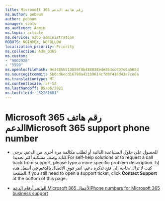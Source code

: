 ```yaml
---
title: Microsoft 365 رقم هاتف الدعم
ms.author: pebaum
author: pebaum
manager: scotv
ms.audience: Admin
ms.topic: article
ms.service: o365-administration
ROBOTS: NOINDEX, NOFOLLOW
localization_priority: Priority
ms.collection: Adm_O365
ms.custom:
- "9002926"
- "5599"
ms.openlocfilehash: 9e3485b513859f0b488838ede864cc997e5a568d
ms.sourcegitcommit: 5b0cd6ecd16798a421b9614cfd0f416d43e7ce6a
ms.translationtype: MT
ms.contentlocale: ar-SA
ms.lasthandoff: 05/06/2021
ms.locfileid: "52261681"
---
```

# <a name="microsoft-365-support-phone-number"></a><span data-ttu-id="1e1f5-102">Microsoft 365 رقم هاتف الدعم</span><span class="sxs-lookup"><span data-stu-id="1e1f5-102">Microsoft 365 support phone number</span></span>

- <span data-ttu-id="1e1f5-103">للحصول على حلول المساعدة الذاتية أو لطلب مكالمة مرة أخرى من الدعم، يرجى كتابة وصف مشكلة أكثر تحديدا.</span><span class="sxs-lookup"><span data-stu-id="1e1f5-103">For self-help solutions or to request a call back from support, please type a more specific problem description.</span></span>  <span data-ttu-id="1e1f5-104">إذا كنت لا تزال بحاجة إلى فتح تذكرة دعم، انقر فوق الاتصال **بالدعم** في أسفل هذه الصفحة.</span><span class="sxs-lookup"><span data-stu-id="1e1f5-104">If you still need to open a support ticket, click **Contact Support** at the bottom of this page.</span></span>

- [<span data-ttu-id="1e1f5-105">الهاتف أرقام الدعم Microsoft 365 الأعمال</span><span class="sxs-lookup"><span data-stu-id="1e1f5-105">Phone numbers for Microsoft 365 business support</span></span>](/microsoft-365/admin/contact-support-for-business-products?view=o365-worldwide&tabs=phone)
